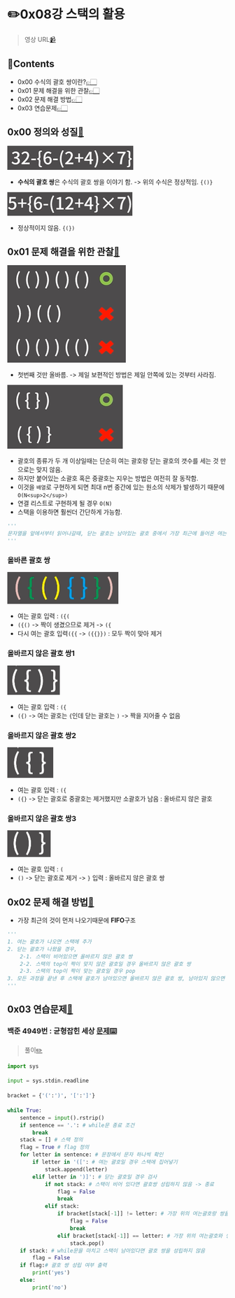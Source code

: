 # ✏️0x08강 스택의 활용

> 영상 URL[📹](https://youtu.be/cdjjk-ryPKc)

## 📑Contents<a id='contents'></a>

* 0x00 수식의 괄호 쌍이란?[👉🏻](#0x00)
* 0x01 문제 해결을 위한 관찰[👉🏻](#0x01)
* 0x02 문제 해결 방법[👉🏻](#0x02)
* 0x03 연습문제[👉🏻](#0x03)

## 0x00 정의와 성질[📑](#contents)<a id='0x00'></a>

![image-20221122174241613](images/image-20221122174241613.png)

* **수식의 괄호 쌍**은 수식의 괄호 쌍을 이야기 함. -> 위의 수식은 정상적임. `{()}`

![image-20221122174320039](images/image-20221122174320039.png)

* 정상적이지 않음. `{(})`

## 0x01 문제 해결을 위한 관찰[📑](#contents)<a id='0x01'></a>

![image-20221122174453033](images/image-20221122174453033.png)

* 첫번째 것만 올바름. -> 제일 보편적인 방법은 제일 안쪽에 있는 것부터 사라짐.

![image-20221122174547249](images/image-20221122174547249.png)

* 괄호의 종류가 두 개 이상일때는 단순히 여는 괄호랑 닫는 괄호의 갯수를 세는 것 만으로는 맞지 않음.
* 하지만 붙어있는 소괄호 혹은 중괄호는 지우는 방법은 여전히 잘 동작함.
* 이것을 `배열`로 구현하게 되면 최대 n번 중간에 있는 원소의 삭제가 발생하기 때문에 `O(N<sup>2</sup>)`
* 연결 리스트로 구현하게 될 경우 `O(N)`
* 스택을 이용하면 훨씬더 간단하게 가능함.

```python
'''
문자열을 앞에서부터 읽어나갈때, 닫는 괄호는 남아있는 괄호 중에서 가장 최근에 들어온 여는 괄호와 짝을 지어 없애버리는 명령이라고 생각해도 된다.
'''
```

### 올바른 괄호 쌍

![image-20221122191853332](../images/0x08_use_of_the_stack/image-20221122191853332.png)

* 여는 괄호 입력 : `({(`
* `({()` -> 짝이 생겼으므로 제거 -> `({`
* 다시 여는 괄호 입력`({{` -> `({{}})` : 모두 짝이 맞아 제거

### 올바르지 않은 괄호 쌍1

![image-20221122192203961](../images/0x08_use_of_the_stack/image-20221122192203961.png)

* 여는 괄호 입력 : `({`
* `({)` -> 여는 괄호는 `{`인데 닫는 괄호는 `)` -> 짝을 지어줄 수 없음

### 올바르지 않은 괄호 쌍2

![image-20221122192320757](../images/0x08_use_of_the_stack/image-20221122192320757.png)

* 여는 괄호 입력 : `({`
* `({}` -> 닫는 괄호로 중괄호는 제거했지만 소괄호가 남음 : 올바르지 않은 괄호

### 올바르지 않은 괄호 쌍3

![image-20221122192512809](../images/0x08_use_of_the_stack/image-20221122192512809.png)

* 여는 괄호 입력 : `(`
* `()` -> 닫는 괄호로 제거 -> `}` 입력 : 올바르지 않은 괄호 쌍

## 0x02 문제 해결 방법[📑](#contents)<a id='0x02'></a>

* 가장 최근의 것이 먼저 나오기때문에 **FIFO**구조

```python
'''
1. 여는 괄호가 나오면 스택에 추가
2. 닫는 괄호가 나왔을 경우,
	2-1. 스택이 비어있으면 올바르지 않은 괄호 쌍
    2-2. 스택의 top이 짝이 맞지 않은 괄호일 경우 올바르지 않은 괄호 쌍
    2-3. 스택의 top이 짝이 맞는 괄호일 경우 pop
3. 모든 과정을 끝낸 후 스택에 괄호가 남아있으면 올바르지 않은 괄호 쌍, 남아있지 않으면 올바른 괄호 쌍
'''
```

## 0x03 연습문제[📑](#contents)<a id='0x03'></a>

### 백준 4949번 : 균형잡힌 세상 [문제⌨️](https://www.acmicpc.net/problem/4949)

> 풀이[✏️](../acmicpc/4949/4949.md)

```python
import sys

input = sys.stdin.readline

bracket = {'(':')', '[':']'}

while True:
    sentence = input().rstrip()
    if sentence == '.': # while문 종료 조건
        break
    stack = [] # 스택 정의
    flag = True # flag 정의
    for letter in sentence: # 문장에서 문자 하나씩 확인
        if letter in '([': # 여는 괄호일 경우 스택에 집어넣기 
            stack.append(letter)
        elif letter in ')]': # 닫는 괄호일 경우 검사
            if not stack: # 스택이 비어 있다면 괄호쌍 성립하지 않음 -> 종료
                flag = False
                break
            elif stack:
                if bracket[stack[-1]] != letter: # 가장 위의 여는괄호랑 쌍을 이루지 않으면 괄호 쌍 성립하지 않음 -> 종료
                    flag = False
                    break
                elif bracket[stack[-1]] == letter: # 가장 위의 여는괄호와 쌍을 이루면 여는 괄호 삭제
                    stack.pop()
    if stack: # while문을 마치고 스택이 남아있다면 괄호 쌍을 성립하지 않음
        flag = False
    if flag:# 괄호 쌍 성립 여부 출력
        print('yes')
    else:
        print('no')
```

